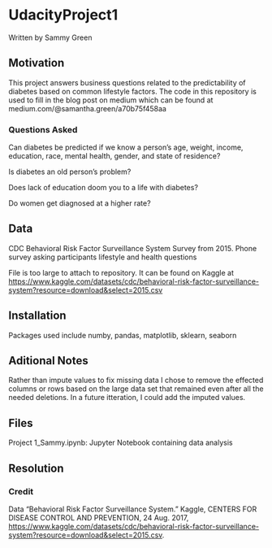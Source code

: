 # UdacityProject1
Written by Sammy Green


## Motivation
This project answers business questions related to the predictability of diabetes based on common lifestyle factors. 
The code in this repository is used to fill in the blog post on medium which can be found at medium.com/@samantha.green/a70b75f458aa
### Questions Asked
Can diabetes be predicted if we know a person’s age, weight, income, education, race, mental health, gender, and state of residence?

Is diabetes an old person’s problem?

Does lack of education doom you to a life with diabetes?

Do women get diagnosed at a higher rate?

## Data
CDC Behavioral Risk Factor Surveillance System Survey from 2015. Phone survey asking participants lifestyle and health questions

File is too large to attach to repository. It can be found on Kaggle at 
https://www.kaggle.com/datasets/cdc/behavioral-risk-factor-surveillance-system?resource=download&select=2015.csv

## Installation 
Packages used include numby, pandas, matplotlib, sklearn, seaborn

## Aditional Notes
Rather than impute values to fix missing data I chose to remove the effected columns or rows based on the large data set that remained even after all the needed deletions. In a future itteration, I could add the imputed values. 

## Files
Project 1_Sammy.ipynb: Jupyter Notebook containing data analysis

## Resolution


### Credit
Data 
“Behavioral Risk Factor Surveillance System.” Kaggle, CENTERS FOR DISEASE CONTROL AND PREVENTION, 24 Aug. 2017, https://www.kaggle.com/datasets/cdc/behavioral-risk-factor-surveillance-system?resource=download&select=2015.csv.
